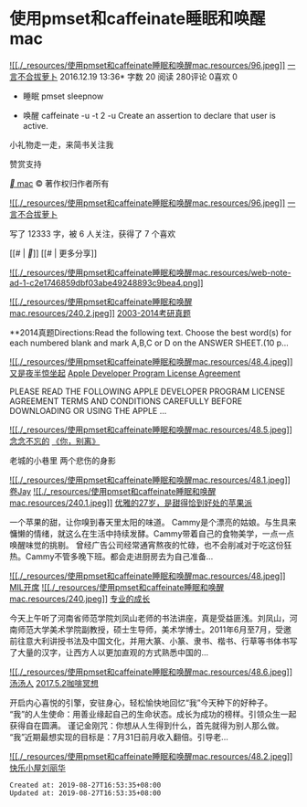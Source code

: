 
# 使用pmset和caffeinate睡眠和唤醒mac

 [![[./_resources/使用pmset和caffeinate睡眠和唤醒mac.resources/96.jpeg]]](https://www.jianshu.com/u/f427bc03caea) 
[一言不合拔萝卜](https://www.jianshu.com/u/f427bc03caea) 
2016.12.19 13:36\* 字数 20 阅读 280评论 0喜欢 0

*   睡眠
    pmset sleepnow
    
*   唤醒
    caffeinate -u -t 2
    \-u Create an assertion to declare that user is active.
    

小礼物走一走，来简书关注我

赞赏支持

[__ mac](https://www.jianshu.com/nb/7252526)
© 著作权归作者所有

 [![[./_resources/使用pmset和caffeinate睡眠和唤醒mac.resources/96.jpeg]]](https://www.jianshu.com/u/f427bc03caea)  [一言不合拔萝卜](https://www.jianshu.com/u/f427bc03caea)

写了 12333 字，被 6 人关注，获得了 7 个喜欢

 [[# | __]]  [[# | 更多分享]]

[![[./_resources/使用pmset和caffeinate睡眠和唤醒mac.resources/web-note-ad-1-c2e1746859dbf03abe49248893c9bea4.png]]](https://www.jianshu.com/apps/redirect?utm_source=note-bottom-click)

 [![[./_resources/使用pmset和caffeinate睡眠和唤醒mac.resources/240.2.jpeg]]](https://www.jianshu.com/p/b8dffe854007?utm_campaign=maleskine&utm_content=note&utm_medium=seo_notes&utm_source=recommendation) [2003-2014考研真题](https://www.jianshu.com/p/b8dffe854007?utm_campaign=maleskine&utm_content=note&utm_medium=seo_notes&utm_source=recommendation)

\*\*2014真题Directions:Read the following text. Choose the best word(s) for each numbered blank and mark A,B,C or D on the ANSWER SHEET.(10 p...

[![[./_resources/使用pmset和caffeinate睡眠和唤醒mac.resources/48.4.jpeg]]
又是夜半惊坐起](https://www.jianshu.com/u/c894501f3416?utm_campaign=maleskine&utm_content=user&utm_medium=seo_notes&utm_source=recommendation)
[Apple Developer Program License Agreement](https://www.jianshu.com/p/43038b884b0c?utm_campaign=maleskine&utm_content=note&utm_medium=seo_notes&utm_source=recommendation)

PLEASE READ THE FOLLOWING APPLE DEVELOPER PROGRAM LICENSE AGREEMENT TERMS AND CONDITIONS CAREFULLY BEFORE DOWNLOADING OR USING THE APPLE ...

[![[./_resources/使用pmset和caffeinate睡眠和唤醒mac.resources/48.5.jpeg]]
念念不忘的](https://www.jianshu.com/u/4eb15a4a68c8?utm_campaign=maleskine&utm_content=user&utm_medium=seo_notes&utm_source=recommendation)
[《你，别离》](https://www.jianshu.com/p/b835fd2527e3?utm_campaign=maleskine&utm_content=note&utm_medium=seo_notes&utm_source=recommendation)

老城的小巷里 两个悲伤的身影

[![[./_resources/使用pmset和caffeinate睡眠和唤醒mac.resources/48.1.jpeg]]
卷Jay](https://www.jianshu.com/u/e4ec50c9a175?utm_campaign=maleskine&utm_content=user&utm_medium=seo_notes&utm_source=recommendation)
 [![[./_resources/使用pmset和caffeinate睡眠和唤醒mac.resources/240.1.jpeg]]](https://www.jianshu.com/p/6752e4eee40c?utm_campaign=maleskine&utm_content=note&utm_medium=seo_notes&utm_source=recommendation) [优雅的27岁，是甜得恰到好处的苹果派](https://www.jianshu.com/p/6752e4eee40c?utm_campaign=maleskine&utm_content=note&utm_medium=seo_notes&utm_source=recommendation)

一个苹果的甜，让你嗅到春天里太阳的味道。 Cammy是个漂亮的姑娘。与生具来慵懒的情绪，就这么在生活中持续发酵。Cammy带着自己的食物美学，一点一点唤醒味觉的挑剔。 曾经广告公司经常通宵熬夜的忙碌，也不会削减对于吃这份狂热。Cammy不管多晚下班。都会走进厨房去为自己准备...

[![[./_resources/使用pmset和caffeinate睡眠和唤醒mac.resources/48.jpeg]]
MIL开席](https://www.jianshu.com/u/3dd3444adc2a?utm_campaign=maleskine&utm_content=user&utm_medium=seo_notes&utm_source=recommendation)
 [![[./_resources/使用pmset和caffeinate睡眠和唤醒mac.resources/240.jpeg]]](https://www.jianshu.com/p/363b562b953b?utm_campaign=maleskine&utm_content=note&utm_medium=seo_notes&utm_source=recommendation) [专业的成长](https://www.jianshu.com/p/363b562b953b?utm_campaign=maleskine&utm_content=note&utm_medium=seo_notes&utm_source=recommendation)

今天上午听了河南省师范学院刘凤山老师的书法讲座，真是受益匪浅。刘凤山，河南师范大学美术学院副教授，硕士生导师，美术学博士。2011年6月至7月，受邀前往意大利讲授书法及中国文化，并用大篆、小篆、隶书、楷书、行草等书体书写了大量的汉字，让西方人以更加直观的方式熟悉中国的...

[![[./_resources/使用pmset和caffeinate睡眠和唤醒mac.resources/48.6.jpeg]]
汤汤人](https://www.jianshu.com/u/c786b2fe3b5a?utm_campaign=maleskine&utm_content=user&utm_medium=seo_notes&utm_source=recommendation)
[2017.5.2咖啡冥想](https://www.jianshu.com/p/5ffd47d13b6d?utm_campaign=maleskine&utm_content=note&utm_medium=seo_notes&utm_source=recommendation)

开启内心喜悦的引擎，安驻身心，轻松愉快地回忆“我”今天种下的好种子。 “我”的人生使命：用善业缘起自己的生命状态。成长为成功的榜样。引领众生一起获得自在圆满。 谨记金刚咒：你想从人生得到什么，首先就得为别人那么做。 “我”近期最想实现的目标是：7月31日前月收入翻倍。引导老...

[![[./_resources/使用pmset和caffeinate睡眠和唤醒mac.resources/48.2.jpeg]]
快乐小屋刘丽华](https://www.jianshu.com/u/898caa293421?utm_campaign=maleskine&utm_content=user&utm_medium=seo_notes&utm_source=recommendation)

    Created at: 2019-08-27T16:53:35+08:00
    Updated at: 2019-08-27T16:53:35+08:00

